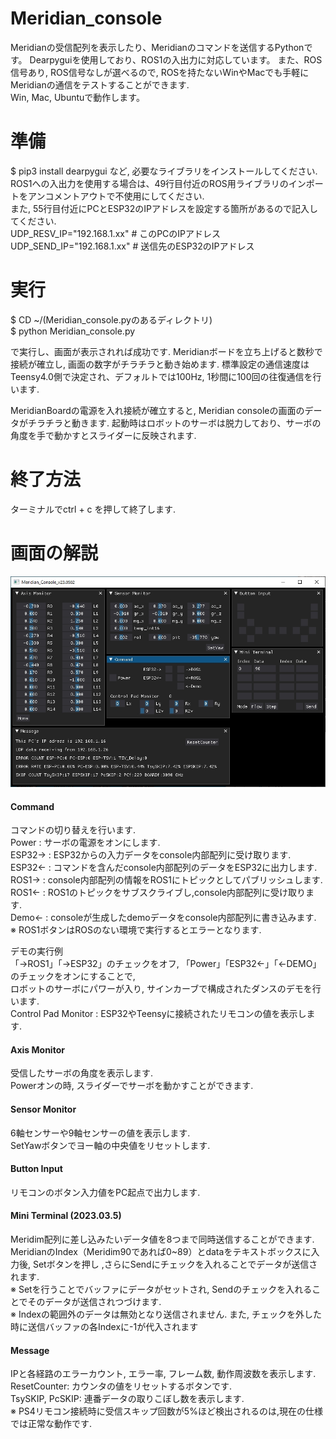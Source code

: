 # Meridian_console
Meridianの受信配列を表示したり、Meridianのコマンドを送信するPythonです。
Dearpyguiを使用しており、ROS1の入出力に対応しています。
また、ROS信号あり, ROS信号なしが選べるので, ROSを持たないWinやMacでも手軽にMeridianの通信をテストすることができます.  
Win, Mac, Ubuntuで動作します。　　

# 準備  
$ pip3 install dearpygui など, 必要なライブラリをインストールしてください.  
ROS1への入出力を使用する場合は、49行目付近のROS用ライブラリのインポートをアンコメントアウトで不使用にしてください.  
また, 55行目付近にPCとESP32のIPアドレスを設定する箇所があるので記入してください.  
UDP_RESV_IP="192.168.1.xx" # このPCのIPアドレス  
UDP_SEND_IP="192.168.1.xx" # 送信先のESP32のIPアドレス  

# 実行  
$ CD ~/(Meridian_console.pyのあるディレクトリ)  
$ python Meridian_console.py  

で実行し、画面が表示されれば成功です. Meridianボードを立ち上げると数秒で接続が確立し, 画面の数字がチラチラと動き始めます.
標準設定の通信速度はTeensy4.0側で決定され、デフォルトでは100Hz, 1秒間に100回の往復通信を行います.

MeridianBoardの電源を入れ接続が確立すると, Meridian consoleの画面のデータがチラチラと動きます.
起動時はロボットのサーボは脱力しており、サーボの角度を手で動かすとスライダーに反映されます.

# 終了方法  
ターミナルでctrl + c を押して終了します.  

# 画面の解説  
![console_img_20230502](https://github.com/Ninagawa123/Meridian_console/blob/main/image/console_img_20230502.JPG)
#### Command
コマンドの切り替えを行います.  
Power : サーボの電源をオンにします.  
ESP32-> : ESP32からの入力データをconsole内部配列に受け取ります.  
ESP32<- : コマンドを含んだconsole内部配列のデータをESP32に出力します.  
ROS1->  : console内部配列の情報をROS1にトピックとしてパブリッシュします.  
ROS1<-  : ROS1のトピックをサブスクライブし,console内部配列に受け取ります.  
Demo<-  : consoleが生成したdemoデータをconsole内部配列に書き込みます.  
※ ROS1ボタンはROSのない環境で実行するとエラーとなります.  

デモの実行例  
「->ROS1」「->ESP32」のチェックをオフ, 「Power」「ESP32<-」「<-DEMO」のチェックをオンにすることで,   
ロボットのサーボにパワーが入り, サインカーブで構成されたダンスのデモを行います.  
Control Pad Monitor : ESP32やTeensyに接続されたリモコンの値を表示します.  
  
#### Axis Monitor  
受信したサーボの角度を表示します.  
Powerオンの時, スライダーでサーボを動かすことができます.  
  
#### Sensor Monitor  
6軸センサーや9軸センサーの値を表示します.  
SetYawボタンでヨー軸の中央値をリセットします.  

#### Button Input  
リモコンのボタン入力値をPC起点で出力します.  
  
#### Mini Terminal (2023.03.5)  
Meridim配列に差し込みたいデータ値を8つまで同時送信することができます.  
MeridianのIndex（Meridim90であれば0~89）とdataをテキストボックスに入力後, Setボタンを押し ,さらにSendにチェックを入れることでデータが送信されます.  
※ Setを行うことでバッファにデータがセットされ, Sendのチェックを入れることでそのデータが送信されつづけます.  
※ Indexの範囲外のデータは無効となり送信されません. また, チェックを外した時に送信バッファの各Indexに-1が代入されます  
  
#### Message  
IPと各経路のエラーカウント, エラー率, フレーム数, 動作周波数を表示します.  
ResetCounter: カウンタの値をリセットするボタンです.  
TsySKIP, PcSKIP: 連番データの取りこぼし数を表示します.  
※ PS4リモコン接続時に受信スキップ回数が5%ほど検出されるのは,現在の仕様では正常な動作です.  
